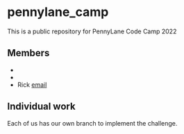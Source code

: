 # pennylane_camp
This is a public repository for PennyLane Code Camp 2022 
## Members
*
*
* Rick [email](rick.hey.huang@gmail.com)

## Individual work
Each of us has our own branch to implement the challenge.  